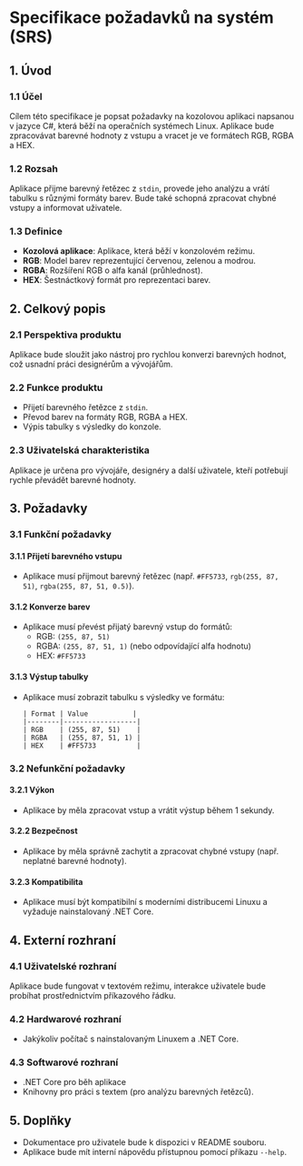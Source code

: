 # Specifikace požadavků na systém (SRS)

## 1. Úvod

### 1.1 Účel
Cílem této specifikace je popsat požadavky na kozolovou aplikaci napsanou v jazyce C#, která běží na operačních systémech Linux. Aplikace bude zpracovávat barevné hodnoty z vstupu a vracet je ve formátech RGB, RGBA a HEX.

### 1.2 Rozsah
Aplikace přijme barevný řetězec z `stdin`, provede jeho analýzu a vrátí tabulku s různými formáty barev. Bude také schopná zpracovat chybné vstupy a informovat uživatele.

### 1.3 Definice
- **Kozolová aplikace**: Aplikace, která běží v konzolovém režimu.
- **RGB**: Model barev reprezentující červenou, zelenou a modrou.
- **RGBA**: Rozšíření RGB o alfa kanál (průhlednost).
- **HEX**: Šestnáctkový formát pro reprezentaci barev.

## 2. Celkový popis

### 2.1 Perspektiva produktu
Aplikace bude sloužit jako nástroj pro rychlou konverzi barevných hodnot, což usnadní práci designérům a vývojářům.

### 2.2 Funkce produktu
- Přijetí barevného řetězce z `stdin`.
- Převod barev na formáty RGB, RGBA a HEX.
- Výpis tabulky s výsledky do konzole.

### 2.3 Uživatelská charakteristika
Aplikace je určena pro vývojáře, designéry a další uživatele, kteří potřebují rychle převádět barevné hodnoty.

## 3. Požadavky

### 3.1 Funkční požadavky

#### 3.1.1 Přijetí barevného vstupu
- Aplikace musí přijmout barevný řetězec (např. `#FF5733`, `rgb(255, 87, 51)`, `rgba(255, 87, 51, 0.5)`).

#### 3.1.2 Konverze barev
- Aplikace musí převést přijatý barevný vstup do formátů:
  - RGB: `(255, 87, 51)`
  - RGBA: `(255, 87, 51, 1)` (nebo odpovídající alfa hodnotu)
  - HEX: `#FF5733`

#### 3.1.3 Výstup tabulky
- Aplikace musí zobrazit tabulku s výsledky ve formátu:
  ```
  | Format | Value           |
  |--------|------------------|
  | RGB    | (255, 87, 51)    |
  | RGBA   | (255, 87, 51, 1) |
  | HEX    | #FF5733          |
  ```

### 3.2 Nefunkční požadavky

#### 3.2.1 Výkon
- Aplikace by měla zpracovat vstup a vrátit výstup během 1 sekundy.

#### 3.2.2 Bezpečnost
- Aplikace by měla správně zachytit a zpracovat chybné vstupy (např. neplatné barevné hodnoty).

#### 3.2.3 Kompatibilita
- Aplikace musí být kompatibilní s moderními distribucemi Linuxu a vyžaduje nainstalovaný .NET Core.

## 4. Externí rozhraní

### 4.1 Uživatelské rozhraní
Aplikace bude fungovat v textovém režimu, interakce uživatele bude probíhat prostřednictvím příkazového řádku.

### 4.2 Hardwarové rozhraní
- Jakýkoliv počítač s nainstalovaným Linuxem a .NET Core.

### 4.3 Softwarové rozhraní
- .NET Core pro běh aplikace
- Knihovny pro práci s textem (pro analýzu barevných řetězců).

## 5. Doplňky
- Dokumentace pro uživatele bude k dispozici v README souboru.
- Aplikace bude mít interní nápovědu přístupnou pomocí příkazu `--help`.
